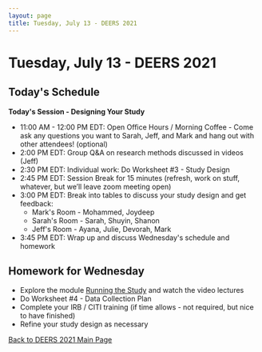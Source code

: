 ```yaml
---
layout: page
title: Tuesday, July 13 - DEERS 2021
---
```


# Tuesday, July 13 - DEERS 2021

## Today's Schedule

__Today's Session - Designing Your Study__

* 11:00 AM - 12:00 PM EDT: Open Office Hours / Morning Coffee - Come ask any questions you want to Sarah, Jeff, and Mark and hang out with other attendees!  (optional)
* 2:00 PM EDT: Group Q&A on research methods discussed in videos (Jeff)
* 2:30 PM EDT: Individual work: Do Worksheet #3 - Study Design
* 2:45 PM EDT: Session Break for 15 minutes (refresh, work on stuff, whatever, but we’ll leave zoom meeting open)
* 3:00 PM EDT: Break into tables to discuss your study design and get feedback:
    * Mark's Room - Mohammed, Joydeep
    * Sarah's Room - Sarah, Shuyin, Shanon
    * Jeff's Room - Ayana, Julie, Devorah, Mark
* 3:45 PM EDT: Wrap up and discuss Wednesday's schedule and homework

## Homework for Wednesday

* Explore the module [Running the Study](/modules/running%20the%20study/introduction/) and watch the video lectures
* Do Worksheet #4 - Data Collection Plan
* Complete your IRB / CITI training (if time allows - not required, but nice to have finished)
* Refine your study design as necessary

[Back to DEERS 2021 Main Page](/deers2021)